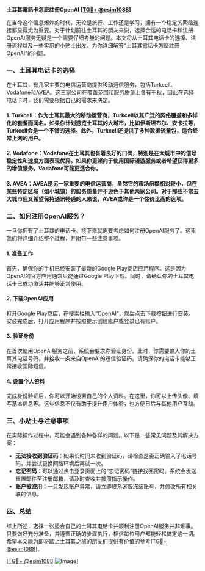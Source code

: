 **土耳其電話卡怎麽註冊OpenAI [[TG💪+ @esim1088](https://t.me/s/esim1088)]**

在当今这个信息爆炸的时代，无论是旅行、工作还是学习，拥有一个稳定的网络连接都显得尤为重要。对于计划前往土耳其的朋友来说，选择合适的电话卡和注册OpenAI服务无疑是一个需要仔细考量的问题。本文将从土耳其电话卡的选择、注册流程以及一些实用的小贴士出发，为你详细解答“土耳其電話卡怎麽註冊OpenAI”的问题。

### 一、土耳其电话卡的选择

在土耳其，有几家主要的电信运营商提供移动通信服务，包括Turkcell、Vodafone和AVEA。这三家公司在覆盖范围和服务质量上各有千秋，因此在选择电话卡时，我们需要根据自己的需求来决定。

#### 1. Turkcell：作为土耳其最大的移动运营商，Turkcell以其广泛的网络覆盖和多样化的套餐而闻名。如果你计划游览土耳其的大城市，比如伊斯坦布尔、安卡拉等，Turkcell会是一个不错的选择。此外，Turkcell还提供了多种数据流量包，适合经常上网的用户。

#### 2. Vodafone：Vodafone在土耳其也有着良好的口碑，特别是在大城市中的信号稳定性和速度方面表现优异。如果你更倾向于使用国际漫游服务或者希望获得更多的增值服务，Vodafone可能更适合你。

#### 3. AVEA：AVEA是另一家重要的电信运营商，虽然它的市场份额相对较小，但在某些特定区域（如小城镇）的服务质量并不逊色于其他两家公司。对于那些不常去大城市但又希望保持通讯畅通的人来说，AVEA或许是一个性价比高的选项。

### 二、如何注册OpenAI服务？

一旦你拥有了土耳其的电话卡，接下来就需要考虑如何注册OpenAI服务了。这里我们将详细介绍整个过程，并附带一些注意事项。

#### 1. 准备工作
首先，确保你的手机已经安装了最新的Google Play商店应用程序。这是因为OpenAI的官方应用通常只能通过Google Play下载。同时，请确认你的土耳其电话卡已成功激活并能够正常使用。

#### 2. 下载OpenAI应用
打开Google Play商店，在搜索栏输入“OpenAI”，然后点击下载按钮进行安装。安装完成后，打开应用程序并按照提示创建账户或登录已有账户。

#### 3. 验证身份
在首次使用OpenAI服务之前，系统会要求你验证身份。此时，你需要输入你的土耳其电话号码，并接收一条来自OpenAI的短信验证码。请确保你的电话卡能够正常接收国际短信。

#### 4. 设置个人资料
完成身份验证后，你可以开始设置自己的个人资料。在这里，你可以上传头像、填写基本信息等。这些信息不仅有助于提升用户体验，也方便日后与其他用户互动。

### 三、小贴士与注意事项

在实际操作过程中，可能会遇到各种各样的问题。以下是一些常见问题及其解决方案：

- **无法接收到验证码**：如果长时间未收到验证码，请检查是否正确输入了电话号码，并尝试更换网络环境后再试一次。
- **忘记密码**：可以通过点击登录页面上的“忘记密码”链接找回密码。系统会发送重置邮件至注册邮箱，请及时查收并按照指示操作。
- **账户被盗用**：一旦发现账户异常，请立即联系客服冻结账号，并修改所有相关联的信息。

### 四、总结

综上所述，选择一张适合自己的土耳其电话卡并顺利注册OpenAI服务并非难事。只要做好充分准备，并遵循正确的步骤执行，相信每位用户都能轻松搞定这一切。希望本文能为即将踏上土耳其之旅的朋友们提供有价值的参考[[TG💪+ @esim1088](https://t.me/s/esim1088)]。

[[TG💪+ @esim1088](https://t.me/s/esim1088) ![Image](https://i.postimg.cc/4NQfJmqS/Snipaste-2025-05-13-00-14-12.png)]